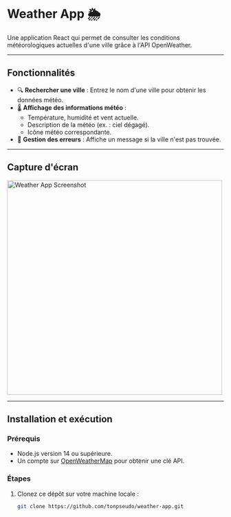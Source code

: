 # Weather App 🌦️

Une application React qui permet de consulter les conditions météorologiques actuelles d'une ville grâce à l'API OpenWeather.

---

## Fonctionnalités
- 🔍 **Rechercher une ville** : Entrez le nom d'une ville pour obtenir les données météo.
- 🌡️ **Affichage des informations météo** :
  - Température, humidité et vent actuelle.
  - Description de la météo (ex. : ciel dégagé).
  - Icône météo correspondante.
- 🚨 **Gestion des erreurs** : Affiche un message si la ville n'est pas trouvée.

---

## Capture d'écran
<img src="react-crash-2024\src\assets\screenshot-app.png" alt="Weather App Screenshot" width="500" />

---

## Installation et exécution

### Prérequis
- Node.js version 14 ou supérieure.
- Un compte sur [OpenWeatherMap](https://openweathermap.org/) pour obtenir une clé API.

### Étapes
1. Clonez ce dépôt sur votre machine locale :
   ```bash
   git clone https://github.com/tonpseudo/weather-app.git
